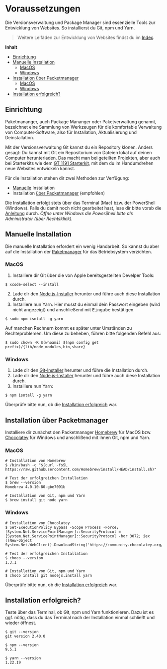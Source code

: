 # Voraussetzungen

Die Versionsverwaltung und Package Manager sind essenzielle Tools zur Entwicklung von Websites. So installierst du Git, npm und Yarn.

> Weitere Leifäden zur Entwicklung von Websites findst du im [Index](../README.md).

**Inhalt**

- [Einrichtung](#einrichtung)
- [Manuelle Installation](#manuelle-installation)
  - [MacOS](#macos)
  - [Windows](#windows)
- [Installation über Packetmanager](#installation-über-packetmanager)
  - [MacOS](#macos-1)
  - [Windows](#windows-1)
- [Installation erfolgreich?](#installation-erfolgreich)

## Einrichtung

Paketmananger, auch Package Mananger oder Paketverwaltung genannt, bezeichnet eine Sammlung von Werkzeugen für die komfortable Verwaltung von Computer-Software, also für Installation, Aktualisierung und Deinstallation.

Mit der Versionsverwaltung Git kannst du ein Repository klonen. Anders gesagt: Du kannst mit Git ein Repositorium von Dateien lokal auf deinen Computer herunterladen. Das macht man bei geteilten Projekten, aber auch bei Starterkits wie dem [GT 1191 Starterkit](https://github.com/HAWK-GT1191/gt1191-starterkit), mit dem du im Handumdrehen neue Websites entwickeln kannst.

Für die Installation stehen dir zwei Methoden zur Verfügung:

- [Manuelle](#manuelle-installation) Installation
- Installation [über Packetmanager](#installation-über-packetmanager) (empfohlen)

Die Installation erfolgt stets über das Terminal (Mac) bzw. der PowerShell (Windows). Falls du damit noch nicht gearbeitet hast, lese dir bitte vorab die [Anleitung](command-line.md) durch. _Öffne unter Windows die PowerShell bitte als Administrator (über Rechtsklick)._

## Manuelle Installation

Die manuelle Installation erfordert ein wenig Handarbeit. So kannst du aber auf die Installation der [Paketmanager](#installation-über-packetmanager) für das Betriebsystem verzichten.

### MacOS

1. Installiere dir Git über die von Apple bereitsgestellten Develper Tools:

```shell
$ xcode-select --install
```

2. Lade dir den [Node.js-Installer](https://nodejs.org/de) herunter und führe auch diese Installation durch.
3. Installiere nun Yarn. Hier musst du einmal dein Passwort eingeben (wird nicht angezeigt) und anschließend mit <kbd>Eingabe</kbd> bestätigen.

```shell
$ sudo npm isntall -g yarn
```

Auf manchen Rechnern kommt es später unter Umständen zu Rechteproblemen. Um diese zu beheben, führen bitte folgenden Befehl aus:

```shell
$ sudo chown -R $(whoami) $(npm config get prefix)/{lib/node_modules,bin,share}
```

### Windows

1. Lade dir den [Git-Installer](https://git-scm.com/download/win) herunter und führe die Installation durch.
2. Lade dir den [Node.js-Installer](https://nodejs.org/de) herunter und führe auch diese Installation durch.
3. Installiere nun Yarn:

```shell
$ npm isntall -g yarn
```

Überprüfe bitte nun, ob die [Installation erfolgreich](#installation-erfolgreich) war.

## Installation über Packetmanager

Installiere dir zunächst den Packetmanager [Homebrew](https://brew.sh/#install) für MacOS bzw. [Chocolatey](https://docs.chocolatey.org/en-us/choco/setup#installing-chocolatey) für Windows und anschlißend mit ihnen Git, npm und Yarn.

### MacOS

```shell
# Installation von Homebrew
$ /bin/bash -c "$(curl -fsSL https://raw.githubusercontent.com/Homebrew/install/HEAD/install.sh)"

# Test der erfolgreichen Installation
$ brew --version
Homebrew 4.0.10-80-gbe7091b

# Installation von Git, npm und Yarn
$ brew install git node yarn
```

### Windows

```shell
# Installation von Chocolatey
$ Set-ExecutionPolicy Bypass -Scope Process -Force; [System.Net.ServicePointManager]::SecurityProtocol = [System.Net.ServicePointManager]::SecurityProtocol -bor 3072; iex ((New-Object System.Net.WebClient).DownloadString('https://community.chocolatey.org/install.ps1'))

# Test der erfolgreichen Installation
$ choco --version
1.3.1

# Installation von Git, npm und Yarn
$ choco install git nodejs.install yarn
```

Überprüfe bitte nun, ob die [Installation erfolgreich](#installation-erfolgreich) war.

## Installation erfolgreich?

Teste über das Terminal, ob Git, npm und Yarn funktionieren. Dazu ist es ggf. nötig, dass du das Terminal nach der Installation einmal schließt und wieder öffnest.

```shell
$ git --version
git version 2.40.0

$ npm --version
9.5.1

$ yarn --version
1.22.19
```
